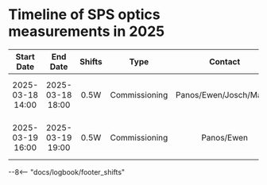 # Timeline of SPS optics measurements in 2025

<!--
    Logbook Links: [LINK_NAME](logbook://date, logbook_id, event_id)
    Shifts:  W - Weekdays (Day) WN - Weekdays (Night) H - Holidays or weekend (Day) HN - Holidays or weekend (Night)
    Tooltips: *[SHIFT PURPOSE TEXT]: Text inside the tooltip
-->

|    Start Date    |     End Date     | Shifts |     Type      |         Contact         |              Shift Purpose               |                                        Logbook Link                                         |
|:----------------:|:----------------:|:------:|:-------------:|:-----------------------:|:----------------------------------------:|:-------------------------------------------------------------------------------------------:|
| 2025-03-18 14:00 | 2025-03-18 18:00 |  0.5W  | Commissioning | Panos/Ewen/Josch/Mattia | optics commissioning - weird total phase |                         [Start](logbook://2025-03-18,2621,4216861)                          |
| 2025-03-19 16:00 | 2025-03-19 19:00 |  0.5W  | Commissioning |       Panos/Ewen        | optics commissioning - weird total phase | [Start](logbook://2025-03-19,2621,4218656) / [Summary](logbook://2025-03-19, 2621, 4219471) |
<!-- Tooltips -->

--8<-- "docs/logbook/footer_shifts"
